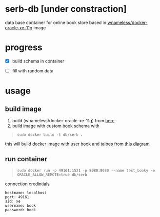 # serb-db [under constraction]
data base container for online book store based in [wnameless/docker-oracle-xe-11g](https://github.com/wnameless/docker-oracle-xe-11g) image

# progress 
- [x] build schema in container
- [ ] fill with random data




# usage
## build image 
1. build (wnameless/docker-oracle-xe-11g) from [here](https://github.com/wnameless/docker-oracle-xe-11g#installationlocal)
2. build image with custom book schema with
>`sudo docker build -t db/serb .`

this will build docker image with user book and talbes from [this diagram](doc/schema_diagram_star.pdf)

## run container
>`sudo docker run -p 49161:1521 -p 8080:8080 --name test_booky -e ORACLE_ALLOW_REMOTE=true db/serb`

connection credintials
```
hostname: localhost
port: 49161
sid: xe
username: book
password: book
```

